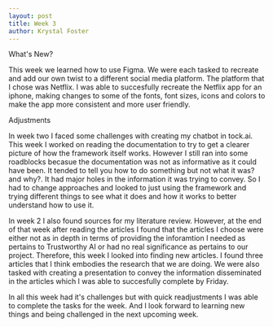 ```yaml
---
layout: post
title: Week 3
author: Krystal Foster
---
```


What's New?

This week we learned how to use Figma. We were each tasked to recreate and add our own twist to a different social media platform.
The platform that I chose was Netflix. I was able to succesfully recreate the Netflix app for an iphone, making changes to some of 
the fonts, font sizes, icons and colors to make the app more consistent and more user friendly. 

Adjustments

In week two I faced some challenges with creating my chatbot in tock.ai. This week I worked on reading the documentation to try to get a
clearer picture of how the framework itself works. However I still ran into some roadblocks becasue the documentation was not as 
informative as it could have been. It tended to tell you how to do something but not what it was? and why?. It had major holes in the 
information it was trying to convey. So I had to change approaches and looked to just using the framework and trying different things to 
see what it does and how it works to better understand how to use it.

In week 2 I also found sources for my literature review. However, at the end of that week after reading the articles I found that the 
articles I choose were either not as in depth in terms of providing the inforamtion I needed as pertains to Trustworthy AI or had no 
real significance as pertains to our project. Therefore, this week I looked into finding new articles. I found three articles that I 
think embodies the research that we are doing. We were also tasked with creating a presentation to convey the information disseminated 
in the articles which I was able to succesfully complete by Friday.

In all this week had it's challenges but with quick readjustments I was able to complete the tasks for the week. And I look forward to 
learning new things and being challenged in the next upcoming week.
